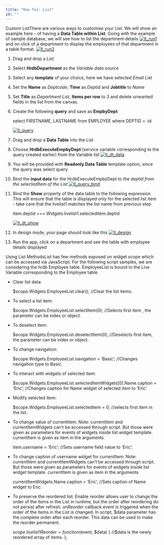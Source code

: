 ```yaml
---
title: "How Tos: List"
id: ""
---
```


Custom ListThere are various ways to customise your List. We will show an example here - of having a **Data Table within List**. Going with the example of sample database, we will see how to list the department details [![ll_run1](/learn/assets/ll_run1-1024x293.png)](/learn/assets/ll_run1.png) and on click of a department to display the employees of that department in a table format. [![ll_run2](/learn/assets/ll_run2-1024x435.png)](/learn/assets/ll_run2.png)

1. Drag and drop a List
2. Select **HrdbDepartment** as the _Variable data source_
3. Select any **template** of your choice, here we have selected _Email List_
4. Set the **Name** as _Deptcode_; **Time** as _Deptid_ and **Jobtitle** to _Name_
5. Set **Title** as _Department List_, **Items per row** to _3_ and delete unwanted fields in the list from the canvas.
6. Create the following **query** and save as **EmpbyDept**
    
    select FIRSTNAME, LASTNAME from EMPLOYEE where DEPTID = :id
    
    [![ll_query](/learn/assets/ll_query-1024x392.png)](/learn/assets/ll_query.png)
7. Drag and drop a **Data Table** into the List
8. Choose **HrdbExecuteEmpbyDept** (service variable corresponding to the query created earlier) from the Variable list [![ll_dt_data](/learn/assets/ll_dt_data.png)](/learn/assets/ll_dt_data.png)
9. You will be provided with **Readonly Data Table** template option, since the query was select query
10. Bind the **input data** for the HrdbExecuteEmpbyDept to the _deptid from the selectedItem of the List_ [![ll_query_bind](/learn/assets/ll_query_bind.png)](/learn/assets/ll_query_bind.png)
11. Bind the **Show** property of the data table to the following expression. This will ensure that the table is displayed only for the selected list item - take care that the livelist1 matches the list name from previous step
    
    item.deptid === Widgets.livelist1.selecteditem.deptid
    
    [![ll_dt_show](/learn/assets/ll_dt_show-1024x613.png)](/learn/assets/ll_dt_show.png)
12. In design mode, your page should look like this [![ll_design](/learn/assets/ll_design-1024x640.png)](/learn/assets/ll_design.png)
13. Run the app, click on a department and see the table with employee details displayed

Using List MethodsList has few methods exposed on widget scope which can be accessed via JavaScript. For the following script samples, we are considering the hrdb Employee table. EmployeeList is bound to the Live Variable corresponding to the Employee table.

- Clear list data:
    
    $scope.Widgets.EmployeeList.clear(); //Clear the list items.
    
- To select a list item:
    
    $scope.Widgets.EmployeeList.selectItem(0); 
    //Selects first item , the parameter can be index or object.
    
- To deselect item:
    
    $scope.Widgets.EmployeeList.deselectItem(0); 
    //Deselects first item, the parameter can be index or object.
    
- To change navigation:
    
    $scope.Widgets.EmployeeList.navigation = ‘Basic’; 
    //Changes navigation type to Basic.
    
- To interact with widgets of selected item:
    
    $scope.Widgets.EmployeeList.selectedItemWidgets[0].Name.caption = ‘Eric’; 
    //Changes caption for Name widget of selected item to ‘Eric’.
    
- Modify selected item:
    
    $scope.Widgets.EmployeeList.selecteditem = 0; 
    //selects first item in the list.
    
- To change value of currentItem: Note: currentItem and currentItemWidgets can’t be accessed through script. But those were given as parameters for events of widgets inside list widget template. currentItem is given as item in the arguments.
    
    item.username = ‘Eric’; //Sets username field value to ‘Eric’;
    
- To change caption of username widget for currentItem: Note: currentItem and currentItemWidgets can’t be accessed through script. But those were given as parameters for events of widgets inside list widget template. currentItem is given as item in the arguments.
    
    currentItemWidgets.Name.caption = ‘Eric’; 
    //Sets caption of Name widget to Eric.
    
- To preserve the reordered list: Enable reorder allows user to change the order of the items in the List in runtime, but the order after reordering do not persist after refresh. _onReorder_ callback event is triggered when the order of the items in the List is changed. In script, $data parameter has the complete order after each reorder. This data can be used to make the reorder permanent.
    
    $scope.livelist1Reorder = function ($event, $data) { 
          //$data is the newly reordered array of items.
    };
